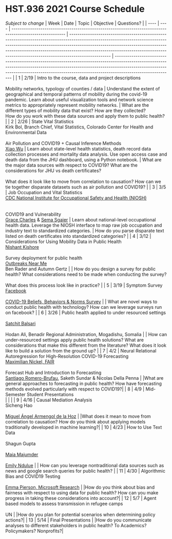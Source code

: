 # HST.936 2021 Course Schedule

*Subject to change*
| Week | Date | Topic                                                                                                    | Objective                                                                                                                                                                                                                                                                                                                                    | Questions?                                                                                                                                                                                                                                                             |
| ---- | ---- | -------------------------------------------------------------------------------------------------------- | -------------------------------------------------------------------------------------------------------------------------------------------------------------------------------------------------------------------------------------------------------------------------------------------------------------------------------------------- | ---------------------------------------------------------------------------------------------------------------------------------------------------------------------------------------------------------------------------------------------------------------------- |
| 1    | 2/19 | Intro to the course, data and project descriptions<br><br>Mobility networks, typology of counties / data | Understand the extent of geographical and temporal patterns of mobility during the covid-19 pandemic. Learn about useful visualization tools and network science metrics to appropriately represent mobility networks. | What are the different types of mobility data that exist? How are they collected?<br>How do you work with these data sources and apply them to public health?                                                                                                          |
| 2    | 2/26 | State Vital Statistics <br> Kirk Bol, Branch Chief, Vital Statistics, Colorado Center for Health and Environmental Data<br><br> Air Pollution and COVID19 + Causal Inference Methods <br> [Xiao Wu](https://scholar.harvard.edu/xiaowu/home)                     | Learn about state-level health statistics, death record data collection processes and mortality data analysis. Use open access case and death data from the JHU dashboard, using a Python notebook.                                                                                                  | What are the major data sources with respect to COVID19? What are the considerations for JHU vs death certificates?<br><br>What does it look like to move from correlation to causation? How can we tie together disparate datasets such as air pollution and COVID19? |
| 3    | 3/5  | Job Occupation and Vital Statistics <br> [CDC National Institute for Occupational Safety and Health (NIOSH)](https://www.cdc.gov/niosh/index.htm) <br><br><br> COVID19 and Vulnerability <br> [Grace Charles](https://surgoventures.org/grace-charles) & [Sema Sgaier](https://surgoventures.org/sema-sgaier)                                                 | Learn about national-level occupational health data. Leverage the NIOSH interface to map raw job occupation and industry text to standardized categories.                                                                                                                                            | How do you parse disparate text listed on death certificates into standardized categories?                                                                                                                                                                             |
| 4    | 3/12 | Considerations for Using Mobility Data in Public Health<br> [Nishant Kishore](https://www.nishantkishore.com/)<br><br>Survey deployment for public health <br> [Outbreaks Near Me](https://outbreaksnearme.org/us/en-US) <br> Ben Rader and Autumn Gertz |                                                                                                                                                                                                                                                                                                                                              | How do you design a survey for public health? What considerations need to be made when conducting the survey?<br><br>What does this process look like in practice?                                                                                                     |
| 5    | 3/19 | Symptom Survey<br> [Facebook](https://dataforgood.facebook.com/covid-survey/) <br><br> [COVID-19 Beliefs, Behaviors & Norms Survey](https://covidsurvey.mit.edu/index.html)                                                             |                                                                                                                                                                                                                                                                                                            | What are novel ways to conduct public health with technology? How can we leverage surveys run on facebook?                                                                                                                                                             |
| 6    | 3/26 | Public health applied to under resourced settings<br><br>[Satchit Balsari](https://satchitbalsari.net/Bio)<br><br>Hodan Ali, Benadir Regional Administration, Mogadishu, Somalia                         |                                                                                                                                                                                                                                                                                                                                              | How can under-resourced settings apply public health solutions? What are considerations that make this different from the literature? What does it look like to build a solution from the ground up?                                                                                                                                 |
| 7    | 4/2  | Neural Relational Autoregression for High-Resolution COVID-19 Forecasting<br>[Maximilian Nickel, FAIR](https://ai.facebook.com/people/maximilian-nickel/)<br><br>Forecast Hub and Introduction to Forecasting<br>[Santiago Romero-Brufau](https://rcc.harvard.edu/people/santiago-romero-brufau), Saketh Sundar & Nicolas Della Penna                                                                |                                                                                                                                                                                                                                                                                                                                              |What are general approaches to forecasting in public health? How have forecasting methods evolved particularly with respect to COVID19?|
| 8    | 4/9  | Mid-Semester Student Presentations<br>                                                        |                                                                                                                                                                                                                                                                                                                                              |                                                                                                                                                                                                                                                                        |
| 9    | 4/16 | Causal Mediation Analysis<br>Sicheng Hao<br><br>[Miguel Ángel Armengol de la Hoz](https://rcc.harvard.edu/people/miguel-%C3%A1ngel-armengol-de-la-hoz)                     |                                                                                                                                                                                                                                                                                                                                              |What does it mean to move from correlation to causation? How do you think about applying models traditionally developed in machine learning?|
| 10   | 4/23 | How to Use Text Data <br><br>Shagun Gupta<br><br>[Maia Majumder](https://maimunamajumder.com/)<br><br>[Emily Ndulue](https://www.media.mit.edu/people/ebndulue/overview/)                                                         |                                                                                                                                                                                                                                                                                                                                              | How can you leverage nontraditional data sources such as news and google search queries for public health?                                                                                                                                                             |
| 11   | 4/30 | Algorithmic Bias and COVID19 Testing <br><br> [Emma Pierson, Microsoft Research](https://www.microsoft.com/en-us/research/people/epierson/)                                                                              |                                                                                                                                                                                                                                                                                                                                              |How do you think about bias and fairness with respect to using data for public health? How can you make progress in taking these considerations into account?|
| 12   | 5/7  | Agent based models to assess transmission in refugee camps<br><br>UN                               |                                                                                                                                                                                                                                                                                                                                              |How do you plan for potential scenarios when determining policy actions?|
| 13   | 5/14  | Final Presentations                               |                                                                                                                                                                                                                                                                                                                                              |How do you communicate analyses to different stakeholders in public health? To Academics? Policymakers? Nonprofits?|
